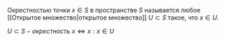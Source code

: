 Окрестностью точки $x\in S$ в пространстве $S$ называется любое [[Открытое множество|открытое множество]] $U\subset S$ такое, что $x\in U$.

$U\subset S - {окрестность}\ x\iff x :x\in U$